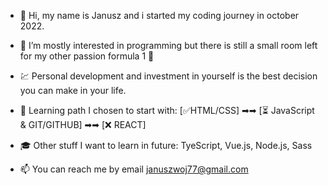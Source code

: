 - 👋 Hi, my name is Janusz and i started my coding journey in october 2022. 
- 👀 I’m mostly interested in programming but there is still a small room left for my other passion formula 1 🏁
- 💹 Personal development and investment in yourself is the best decision you can make in your life.

- 🧠 Learning path I chosen to start with: [✅HTML/CSS] ➡➡  [⏳ JavaScript & GIT/GITHUB] ➡➡ [❌ REACT] 
- 🎓 Other stuff I want to learn in future: TyeScript, Vue.js, Node.js, Sass

- 📫 You can reach me by email januszwoj77@gmail.com

<!---
JNCKYW/JNCKYW is a ✨ special ✨ repository because its `README.md` (this file) appears on your GitHub profile.
You can click the Preview link to take a look at your changes.
--->
